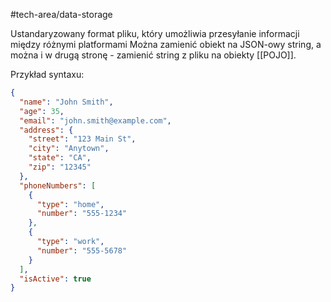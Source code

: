 #tech-area/data-storage

Ustandaryzowany format pliku, który umożliwia przesyłanie informacji między różnymi platformami
Można zamienić obiekt na JSON-owy string, a można i w drugą stronę - zamienić string z pliku na obiekty [[POJO]].

Przykład syntaxu:

```json
{
  "name": "John Smith",
  "age": 35,
  "email": "john.smith@example.com",
  "address": {
    "street": "123 Main St",
    "city": "Anytown",
    "state": "CA",
    "zip": "12345"
  },
  "phoneNumbers": [
    {
      "type": "home",
      "number": "555-1234"
    },
    {
      "type": "work",
      "number": "555-5678"
    }
  ],
  "isActive": true
}

```

